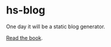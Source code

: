 # hs-blog

One day it will be a static blog generator.

[Read the book](https://soupi.github.io/learn-haskell-blog-generator).
